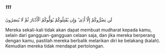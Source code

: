 ##### 111

<span class="ayah">لَن يَضُرُّوكُمْ إِلَّآ أَذًۭى ۖ وَإِن يُقَٰتِلُوكُمْ يُوَلُّوكُمُ ٱلْأَدْبَارَ ثُمَّ لَا يُنصَرُونَ</span>

<span class="ayah_translation">Mereka sekali-kali tidak akan dapat membuat mudharat kepada kamu, selain dari gangguan-gangguan celaan saja, dan jika mereka berperang dengan kamu, pastilah mereka berbalik melarikan diri ke belakang (kalah). Kemudian mereka tidak mendapat pertolongan.</span>
